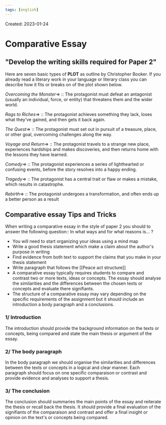 ```yaml
---
tags: [english] 
---
```

Created: 2023-01-24

# Comparative Essay
## "Develop the writing skills required for Paper 2"
Here are seven basic types of **PLOT** as outline by Christopher Booker. If you already read a literary work in your language or literary class you can describe how it fits or breaks on of the plot shown below.

*Overcoming the Monster*=> :: The protagonist must defeat an antagonist (usually an individual, force, or entity) that threatens them and the wider world. 
<!--SR:!2024-06-30,318,250-->

*Rags to Riches*=> :: The protagonist achieves something they lack, loses what they’ve gained, and then gets it back again. 
<!--SR:!2024-03-12,248,250-->

*The Quest*=> :: The protagonist must set out in pursuit of a treasure, place, or other goal, overcoming challenges along the way.
<!--SR:!2025-09-18,581,250-->

*Voyage and Return*=> :: The protagonist travels to a strange new place, experiences hardships and makes discoveries, and then returns home with the lessons they have learned. 
<!--SR:!2024-11-15,400,250-->

*Comedy*=> :: The protagonist experiences a series of lighthearted or confusing events, before the story resolves into a happy ending. 
<!--SR:!2024-07-28,332,250-->

*Tragedy*=> :: The protagonist has a central trait or flaw or makes a mistake, which results in catastrophe. 
<!--SR:!2024-07-01,318,250-->

*Rebirth*=> :: The protagonist undergoes a transformation, and often ends up a better person as a result
<!--SR:!2024-08-03,335,250-->

## Comparative essay Tips and Tricks
When writing a comparative essay in the style of paper 2 you should to answer the following question:: In what ways and for what reasons is… ?
<!--SR:!2024-04-11,45,150-->

- You will need to start organizing your ideas using a mind map
- Write a good thesis statement which make a claim about the author's purpose in writing
- Find evidence from both text to support the claims that you make in your thesis statement
- Write paragraph that follows the [[Peace act structure]]
- A comparative essay typically requires students to compare and contrast two or more texts, ideas or concepts. The essay should analyse the similarities and the differences between the chosen texts or concepts and evaluate there signifiants. 
- The structure of a comparative essay may vary depending on the specific requirements of the assignment but it should include an introduction a body paragraph and a conclusions. 

### 1/ Introduction
The introduction should provide the background information on the texts or concepts, being compared and state the main thesis or argument of the essay.

### 2/ The body paragraph
In the body paragraph we should organise the similarities and differences between the texts or concepts in a logical and clear manner. Each paragraph should focus on one specific comparaison or contrast and provide evidence and analyses to support a thesis. 

### 3/ The conclusion
The conclusion should summaries the main points of the essay and reiterate the thesis or recall back the thesis. It should provide a final evaluation of the signifiants of the comparaison and contrast and offer a final insight or opinion on the text's or concepts being compared. 
